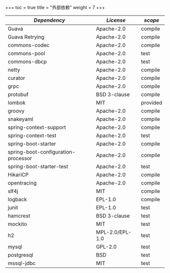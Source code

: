 +++
toc = true
title = "外部依赖"
weight = 7
+++

| *Dependency*                        | *License*       | *scope*   |
| ----------------------------------- | --------------- | --------- |
| Guava                               | Apache-2.0      | compile   |
| Guava Retrying                      | Apache-2.0      | compile   |
| commons-codec                       | Apache-2.0      | compile   |
| commons-pool                        | Apache-2.0      | test      |
| commons-dbcp                        | Apache-2.0      | test      |
| netty                               | Apache-2.0      | compile   |
| curator                             | Apache-2.0      | compile   |
| grpc                                | Apache-2.0      | compile   |
| protobuf                            | BSD 3-clause    | compile   |
| lombok                              | MIT             | provided  |
| groovy                              | Apache-2.0      | compile   |
| snakeyaml                           | Apache-2.0      | compile   |
| spring-context-support              | Apache-2.0      | compile   |
| spring-context-test                 | Apache-2.0      | test      |
| spring-boot-starter                 | Apache-2.0      | compile   |
| spring-boot-configuration-processor | Apache-2.0      | compile   |
| spring-boot-starter-test            | Apache-2.0      | test      |
| HikariCP                            | Apache-2.0      | compile   |
| opentracing                         | Apache-2.0      | compile   |
| slf4j                               | MIT             | compile   |
| logback                             | EPL-1.0         | compile   |
| junit                               | EPL-1.0         | test      |
| hamcrest                            | BSD 3-clause    | test      |
| mockito                             | MIT             | test      |
| h2                                  | MPL-2.0/EPL-1.0 | test      |
| mysql                               | GPL-2.0         | test      |
| postgresql                          | BSD             | test      |
| mssql-jdbc                          | MIT             | test      |
